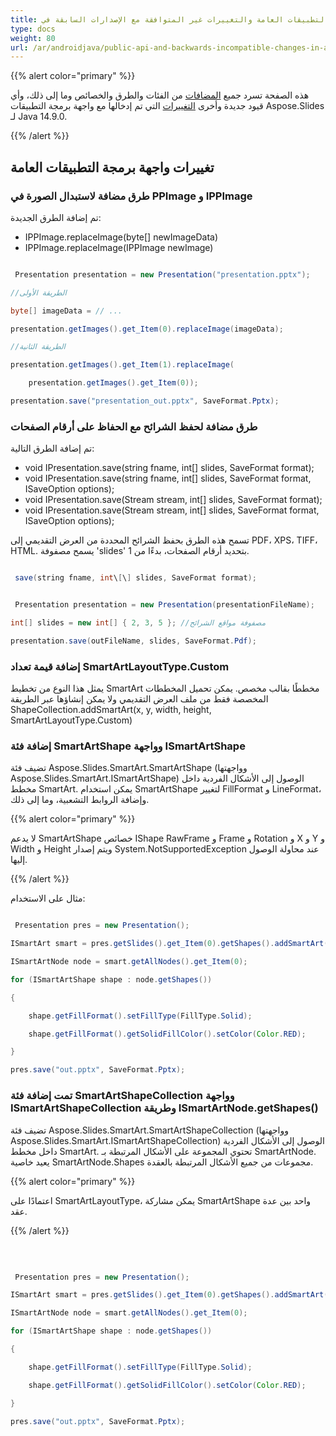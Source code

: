 ```yaml
---
title: واجهة برمجة التطبيقات العامة والتغييرات غير المتوافقة مع الإصدارات السابقة في Aspose.Slides لـ Java 14.9.0
type: docs
weight: 80
url: /ar/androidjava/public-api-and-backwards-incompatible-changes-in-aspose-slides-for-java-14-9-0/
---
```


{{% alert color="primary" %}} 

هذه الصفحة تسرد جميع [المضافات](/slides/ar/androidjava/public-api-and-backwards-incompatible-changes-in-aspose-slides-for-java-14-9-0/) من الفئات والطرق والخصائص وما إلى ذلك، وأي قيود جديدة وأخرى [التغييرات](/slides/ar/androidjava/public-api-and-backwards-incompatible-changes-in-aspose-slides-for-java-14-9-0/) التي تم إدخالها مع واجهة برمجة التطبيقات Aspose.Slides لـ Java 14.9.0.

{{% /alert %}} 
## **تغييرات واجهة برمجة التطبيقات العامة**
### **طرق مضافة لاستبدال الصورة في PPImage و IPPImage**
تم إضافة الطرق الجديدة:

- IPPImage.replaceImage(byte[] newImageData)
- IPPImage.replaceImage(IPPImage newImage)

``` java

 Presentation presentation = new Presentation("presentation.pptx");

//الطريقة الأولى

byte[] imageData = // ...

presentation.getImages().get_Item(0).replaceImage(imageData);

//الطريقة الثانية

presentation.getImages().get_Item(1).replaceImage(

    presentation.getImages().get_Item(0));

presentation.save("presentation_out.pptx", SaveFormat.Pptx);

```
### **طرق مضافة لحفظ الشرائح مع الحفاظ على أرقام الصفحات**
تم إضافة الطرق التالية:

- void IPresentation.save(string fname, int[] slides, SaveFormat format);
- void IPresentation.save(string fname, int[] slides, SaveFormat format, ISaveOption options);
- void IPresentation.save(Stream stream, int[] slides, SaveFormat format);
- void IPresentation.save(Stream stream, int[] slides, SaveFormat format, ISaveOption options);

تسمح هذه الطرق بحفظ الشرائح المحددة من العرض التقديمي إلى PDF، XPS، TIFF، HTML. يسمح مصفوفة 'slides' بتحديد أرقام الصفحات، بدءًا من 1.

``` java

 save(string fname, int\[\] slides, SaveFormat format);

```




``` java

 Presentation presentation = new Presentation(presentationFileName);

int[] slides = new int[] { 2, 3, 5 }; //مصفوفة مواقع الشرائح

presentation.save(outFileName, slides, SaveFormat.Pdf);

```
### **إضافة قيمة تعداد SmartArtLayoutType.Custom**
يمثل هذا النوع من تخطيط SmartArt مخططًا بقالب مخصص. يمكن تحميل المخططات المخصصة فقط من ملف العرض التقديمي ولا يمكن إنشاؤها عبر الطريقة ShapeCollection.addSmartArt(x, y, width, height, SmartArtLayoutType.Custom)
### **إضافة فئة SmartArtShape وواجهة ISmartArtShape**
تضيف فئة Aspose.Slides.SmartArt.SmartArtShape (وواجهتها Aspose.Slides.SmartArt.ISmartArtShape) الوصول إلى الأشكال الفردية داخل مخطط SmartArt. يمكن استخدام SmartArtShape لتغيير FillFormat و LineFormat، وإضافة الروابط التشعبية، وما إلى ذلك.

{{% alert color="primary" %}} 

لا يدعم SmartArtShape خصائص IShape RawFrame و Frame و Rotation و X و Y و Width و Height ويتم إصدار System.NotSupportedException عند محاولة الوصول إليها.

{{% /alert %}} 

مثال على الاستخدام:

``` java

 Presentation pres = new Presentation();

ISmartArt smart = pres.getSlides().get_Item(0).getShapes().addSmartArt(10, 10, 400, 300, SmartArtLayoutType.BasicBlockList);

ISmartArtNode node = smart.getAllNodes().get_Item(0);

for (ISmartArtShape shape : node.getShapes())

{

    shape.getFillFormat().setFillType(FillType.Solid);

    shape.getFillFormat().getSolidFillColor().setColor(Color.RED);

}

pres.save("out.pptx", SaveFormat.Pptx);

```
### **تمت إضافة فئة SmartArtShapeCollection وواجهة ISmartArtShapeCollection وطريقة ISmartArtNode.getShapes()**
تضيف فئة Aspose.Slides.SmartArt.SmartArtShapeCollection (وواجهتها Aspose.Slides.SmartArt.ISmartArtShapeCollection) الوصول إلى الأشكال الفردية داخل مخطط SmartArt. تحتوي المجموعة على الأشكال المرتبطة بـ SmartArtNode. يعيد خاصية SmartArtNode.Shapes مجموعات من جميع الأشكال المرتبطة بالعقدة.

{{% alert color="primary" %}} 

اعتمادًا على SmartArtLayoutType، يمكن مشاركة SmartArtShape واحد بين عدة عقد.

{{% /alert %}} 

﻿

``` java

 Presentation pres = new Presentation();

ISmartArt smart = pres.getSlides().get_Item(0).getShapes().addSmartArt(10, 10, 400, 300, SmartArtLayoutType.BasicBlockList);

ISmartArtNode node = smart.getAllNodes().get_Item(0);

for (ISmartArtShape shape : node.getShapes())

{

    shape.getFillFormat().setFillType(FillType.Solid);

    shape.getFillFormat().getSolidFillColor().setColor(Color.RED);

}

pres.save("out.pptx", SaveFormat.Pptx);

```